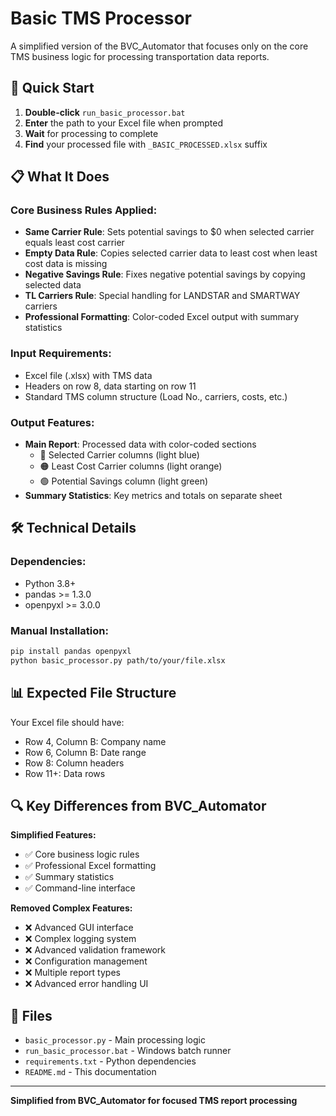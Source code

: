 # Basic TMS Processor

A simplified version of the BVC_Automator that focuses only on the core TMS business logic for processing transportation data reports.

## 🚀 Quick Start

1. **Double-click** `run_basic_processor.bat`
2. **Enter** the path to your Excel file when prompted
3. **Wait** for processing to complete
4. **Find** your processed file with `_BASIC_PROCESSED.xlsx` suffix

## 📋 What It Does

### Core Business Rules Applied:
- **Same Carrier Rule**: Sets potential savings to $0 when selected carrier equals least cost carrier
- **Empty Data Rule**: Copies selected carrier data to least cost when least cost data is missing
- **Negative Savings Rule**: Fixes negative potential savings by copying selected data
- **TL Carriers Rule**: Special handling for LANDSTAR and SMARTWAY carriers
- **Professional Formatting**: Color-coded Excel output with summary statistics

### Input Requirements:
- Excel file (.xlsx) with TMS data
- Headers on row 8, data starting on row 11
- Standard TMS column structure (Load No., carriers, costs, etc.)

### Output Features:
- **Main Report**: Processed data with color-coded sections
  - 🔵 Selected Carrier columns (light blue)
  - 🟠 Least Cost Carrier columns (light orange)
  - 🟢 Potential Savings column (light green)
- **Summary Statistics**: Key metrics and totals on separate sheet

## 🛠️ Technical Details

### Dependencies:
- Python 3.8+
- pandas >= 1.3.0
- openpyxl >= 3.0.0

### Manual Installation:
```bash
pip install pandas openpyxl
python basic_processor.py path/to/your/file.xlsx
```

## 📊 Expected File Structure

Your Excel file should have:
- Row 4, Column B: Company name
- Row 6, Column B: Date range
- Row 8: Column headers
- Row 11+: Data rows

## 🔍 Key Differences from BVC_Automator

**Simplified Features:**
- ✅ Core business logic rules
- ✅ Professional Excel formatting
- ✅ Summary statistics
- ✅ Command-line interface

**Removed Complex Features:**
- ❌ Advanced GUI interface
- ❌ Complex logging system
- ❌ Advanced validation framework
- ❌ Configuration management
- ❌ Multiple report types
- ❌ Advanced error handling UI

## 📁 Files

- `basic_processor.py` - Main processing logic
- `run_basic_processor.bat` - Windows batch runner
- `requirements.txt` - Python dependencies
- `README.md` - This documentation

---

**Simplified from BVC_Automator for focused TMS report processing**
